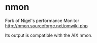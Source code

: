 nmon
====

Fork of Nigel's performance Monitor
http://nmon.sourceforge.net/pmwiki.php


Its output is compatible with the AIX nmon. 